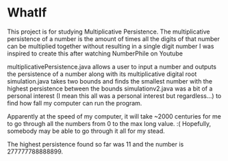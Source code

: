 # WhatIf
This project is for studying Multiplicative Persistence.
The multiplicative persistence of a number is the amount of times all the digits of that number can be multiplied together without resulting in a single digit number
I was inspired to create this after watching NumberPhile on Youtube

multiplicativePersistence.java allows a user to input a number and outputs the persistence of a number along with its multiplicative digital root
simulation.java takes two bounds and finds the smallest number with the highest persistence between the bounds
simulationv2.java was a bit of a personal interest (I mean this all was a personal interest but regardless...) to find how fall my computer can run the program.

Apparently at the speed of my computer, it will take ~2000 centuries for me to go through all the numbers from 0 to the max long value. :(
Hopefully, somebody may be able to go through it all for my stead.

The highest persistence found so far was 11 and the number is 277777788888899.
